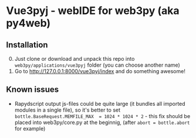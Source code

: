 # Vue3pyj -  webIDE for web3py (aka py4web) 
## Installation
0. Just clone or download and unpack this repo into `web3py/applications/vue3pyj` folder (you can choose another name)
1. Go to http://127.0.0.1:8000/vue3pyj/index and do something awesome!
## Known issues 
- Rapydscript output js-files could be quite large (it bundles all imported modules in a single file), so it's better to set `bottle.BaseRequest.MEMFILE_MAX  = 1024 * 1024 * 2` - this fix should be placed into web3py/core.py at the beginnig, (after `abort = bottle.abort` for example)

